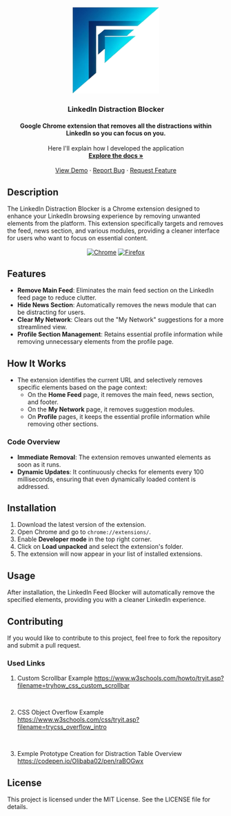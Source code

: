 <!-- PROJECT LOGO -->
[link-chrome]: https://chromewebstore.google.com/detail/linkedin-feed-cleaner/filpecgdlifajnphchanobkeealliaci "Chrome Web Store"
[link-firefox]: https://addons.mozilla.org/en-US/firefox/addon/youtube-disblock "Firefox Addons"

<br />
<p align="center">
  <a href="github.com/Olivier_Luethy/TackPad.git">
    <img src="logo.png" alt="Logo" width="200" height="200">
  </a>

  <h3 align="center">LinkedIn Distraction Blocker</h3>
  <h4 align="center">Google Chrome extension that removes all the distractions within LinkedIn so you can focus on you.</h4>

  <p align="center">
    Here I'll explain how I developed the application
    <br />
    <a href="github.com/olivierluethy/LinkedIn-Distraction-Blocker/blob/master/README.md"><strong>Explore the docs »</strong></a>
    <br />
    <br />
    <a href="https://github.com/olivierluethy/LinkedIn-Distraction-Blocker/">View Demo</a>
    ·
    <a href="https://github.com/olivierluethy/LinkedIn-Distraction-Blocker/issues">Report Bug</a>
    ·
    <a href="https://github.com/olivierluethy/LinkedIn-Distraction-Blocker/issues">Request Feature</a>
  </p>
</p>

## Description

The LinkedIn Distraction Blocker is a Chrome extension designed to enhance your LinkedIn browsing experience by removing unwanted elements from the platform. This extension specifically targets and removes the feed, news section, and various modules, providing a cleaner interface for users who want to focus on essential content.

<div align="center">

[<img src="https://user-images.githubusercontent.com/574142/232173820-eea32262-2b0f-4ec6-8a38-b1c872981d75.png" height="67" alt="Chrome" valign="middle">][link-chrome]
[<img src="https://user-images.githubusercontent.com/574142/232173822-af2e660f-11df-4d6c-a71b-0e92e9be543f.png" height="67" alt="Firefox" valign="middle">][link-firefox]

</div>

## Features

- **Remove Main Feed**: Eliminates the main feed section on the LinkedIn feed page to reduce clutter.
- **Hide News Section**: Automatically removes the news module that can be distracting for users.
- **Clear My Network**: Clears out the "My Network" suggestions for a more streamlined view.
- **Profile Section Management**: Retains essential profile information while removing unnecessary elements from the profile page.

## How It Works

- The extension identifies the current URL and selectively removes specific elements based on the page context:
  - On the **Home Feed** page, it removes the main feed, news section, and footer.
  - On the **My Network** page, it removes suggestion modules.
  - On **Profile** pages, it keeps the essential profile information while removing other sections.

### Code Overview

- **Immediate Removal**: The extension removes unwanted elements as soon as it runs.
- **Dynamic Updates**: It continuously checks for elements every 100 milliseconds, ensuring that even dynamically loaded content is addressed.

## Installation

1. Download the latest version of the extension.
2. Open Chrome and go to `chrome://extensions/`.
3. Enable **Developer mode** in the top right corner.
4. Click on **Load unpacked** and select the extension's folder.
5. The extension will now appear in your list of installed extensions.

## Usage

After installation, the LinkedIn Feed Blocker will automatically remove the specified elements, providing you with a cleaner LinkedIn experience.

## Contributing

If you would like to contribute to this project, feel free to fork the repository and submit a pull request.

### Used Links

1. Custom Scrollbar Example
https://www.w3schools.com/howto/tryit.asp?filename=tryhow_css_custom_scrollbar
<br>

2. CSS Object Overflow Example
https://www.w3schools.com/css/tryit.asp?filename=trycss_overflow_intro
<br>

3. Exmple Prototype Creation for Distraction Table Overview
https://codepen.io/Olibaba02/pen/raBOGwx

## License

This project is licensed under the MIT License. See the LICENSE file for details.
